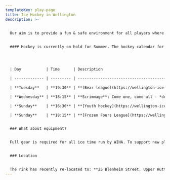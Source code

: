 ```yaml
---
templateKey: play-page
title: Ice Hockey in Wellington
description: >-
  

  Our aim is to provide a fun & safe environment for all players where they can enjoy the great sport of Ice Hockey. 


  #### Hockey is currently on hold for Summer. The hockey calendar for 2021 will be posted here when it is announced in mid January. The weekly schedule below was from 2020. A similiar schedule is anticipated for 2021




  | Day           | Time      | Description                                                                                                                                                                       |

  | ------------- | --------- | --------------------------------------------------------------------------------------------------------------------------------------------------------------------------------- |

  | **Tuesday**   | **19:30** | **[Bear league](https://wellington-ice-hockey.netlify.app/bear)**: For players who are just starting out - *registration required*                                                |

  | **Wednesday** | **18:15** | **Scrimmage**: Come one, come all - *drop-ins welcome*                                                                                                                            |

  | **Sunday**    | **16:30** | **[Youth hockey](https://wellington-ice-hockey.netlify.app/youth)**: Practices and games for youth - *new player drop-ins welcome, registration requried for ongoing*             |

  | **Sunday**    | **18:15** | **[Frozen Fours League](https://wellington-ice-hockey.netlify.app/frozen)**: A slightly faster league for players with at least 1 or 2 years experience - *registration required* |


  ### What about equipment?


  Full gear is required for all ice time run by WIHA. To support new players joining this great sport, we have a large selection of gear available to borrow for players of all ages and sizes - please get in touch and we'll see if we can sort you out some gear.


  ### Location


  The rink has recently re-located to: **25 Blenheim Street, Upper Hutt 5018.**
---
```

